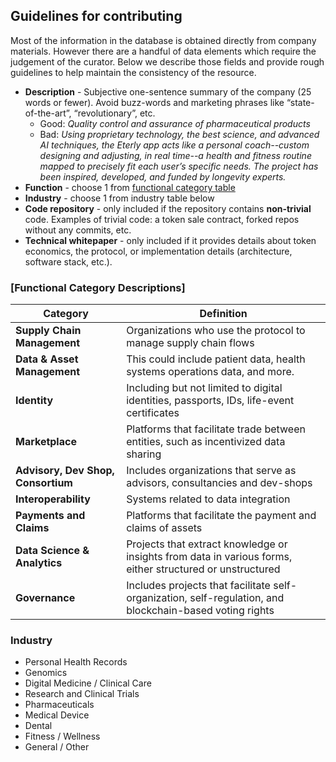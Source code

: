 ## Guidelines for contributing

Most of the information in the database is obtained directly from company materials. However there are a handful of data elements which require the judgement of the curator. Below we describe those fields and provide rough guidelines to help maintain the consistency of the resource. 


* **Description** - Subjective one-sentence summary of the company (25 words or fewer). Avoid buzz-words and marketing phrases like “state-of-the-art”, “revolutionary”, etc.
  * Good: _Quality control and assurance of pharmaceutical products_
  * Bad: _Using proprietary technology, the best science, and advanced AI techniques, the Eterly app acts like a personal coach--custom designing and adjusting, in real time--a health and fitness routine mapped to precisely fit each user’s specific needs. The project has been inspired, developed, and funded by longevity experts._ 
* **Function** - choose 1 from [functional category table](#functions)      
* **Industry** - choose 1 from industry table below     
* **Code repository** - only included if the repository contains **non-trivial** code. Examples of trivial code: a token sale contract, forked repos without any commits, etc. 
* **Technical whitepaper** - only included if it provides details about token economics, the protocol, or implementation details (architecture, software stack, etc.). 

### [Functional Category Descriptions]

| Category      | Definition  |
| --------------|-------------|
| **Supply Chain Management**         | Organizations who use the protocol to manage supply chain flows |
| **Data & Asset Management**         | This could include patient data, health systems operations data, and more. |
| **Identity**                        | Including but not limited to digital identities, passports, IDs, life-event certificates |
| **Marketplace**                     | Platforms that facilitate trade between entities, such as incentivized data sharing |
| **Advisory, Dev Shop, Consortium**  | Includes organizations that serve as advisors, consultancies and dev-shops |
| **Interoperability**                | Systems related to data integration |
| **Payments and Claims**             | Platforms that facilitate the payment and claims of assets |
| **Data Science & Analytics**        | Projects that extract knowledge or insights from data in various forms, either structured or unstructured |
| **Governance**                      | Includes projects that facilitate self-organization, self-regulation, and blockchain-based voting rights |


### Industry 
* Personal Health Records
* Genomics
* Digital Medicine / Clinical Care
* Research and Clinical Trials
* Pharmaceuticals
* Medical Device
* Dental
* Fitness / Wellness
* General / Other

